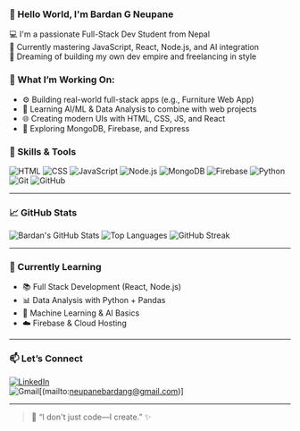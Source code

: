 ### 👋 Hello World, I'm Bardan G Neupane 

💻 I'm a passionate Full-Stack Dev Student from Nepal  
🚀 Currently mastering JavaScript, React, Node.js, and AI integration  
🎯 Dreaming of building my own dev empire and freelancing in style  



### 🚀 What I’m Working On:
- ⚙️ Building real-world full-stack apps (e.g., Furniture Web App)
- 🧠 Learning AI/ML & Data Analysis to combine with web projects
- 🌐 Creating modern UIs with HTML, CSS, JS, and React
- 🔌 Exploring MongoDB, Firebase, and Express


### 🧠 Skills & Tools
![HTML](https://img.shields.io/badge/-HTML5-E34F26?style=flat&logo=html5&logoColor=white)
![CSS](https://img.shields.io/badge/-CSS3-1572B6?style=flat&logo=css3)
![JavaScript](https://img.shields.io/badge/-JavaScript-black?style=flat&logo=javascript)
![Node.js](https://img.shields.io/badge/-Node.js-43853D?style=flat&logo=node.js&logoColor=white)
![MongoDB](https://img.shields.io/badge/-MongoDB-4EA94B?style=flat&logo=mongodb)
![Firebase](https://img.shields.io/badge/-Firebase-FFCA28?style=flat&logo=firebase)
![Python](https://img.shields.io/badge/-Python-3776AB?style=flat&logo=python)
![Git](https://img.shields.io/badge/-Git-F05032?style=flat&logo=git)
![GitHub](https://img.shields.io/badge/-GitHub-181717?style=flat&logo=github)

---

### 📈 GitHub Stats
![Bardan's GitHub Stats](https://github-readme-stats.vercel.app/api?username=Bardan-g&show_icons=true&theme=dracula)
![Top Languages](https://github-readme-stats.vercel.app/api/top-langs/?username=Bardan-g&layout=compact&theme=dracula)
![GitHub Streak](https://streak-stats.demolab.com/?user=Bardan-g&theme=dracula&hide_border=true)


---

### 🌱 Currently Learning
- 📚 Full Stack Development (React, Node.js)
- 📊 Data Analysis with Python + Pandas
- 🤖 Machine Learning & AI Basics
- ☁️ Firebase & Cloud Hosting

---

### 📫 Let’s Connect
[![LinkedIn](https://img.shields.io/badge/-LinkedIn-blue?style=flat&logo=linkedin)](https://linkedin.com/in/bardan-g-neupane)  
![Gmail](https://img.shields.io/badge/-Gmail-D14836?style=flat&logo=gmail&logoColor=white)[(mailto:neupanebardang@gmail.com)]
  


---

> 💬 “I don't just code—I create.” ✨
